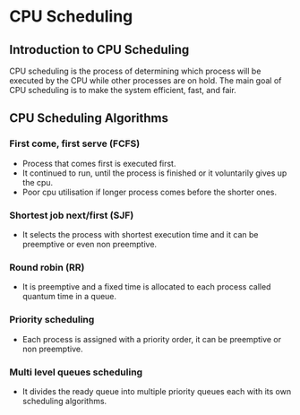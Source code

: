 # CPU Scheduling

## Introduction to CPU Scheduling
CPU scheduling is the process of determining which process will be executed by the CPU while other processes are on hold. The main goal of CPU scheduling is to make the system efficient, fast, and fair.

## CPU Scheduling Algorithms

### First come, first serve (FCFS)
*   Process that comes first is executed first.
*   It continued to run, until the process is finished or it voluntarily gives up the cpu.
*   Poor cpu utilisation if longer process comes before the shorter ones.

### Shortest job next/first (SJF)
*   It selects the process with shortest execution time and it can be preemptive or even non preemptive.

### Round robin (RR)
*   It is preemptive and a fixed time is allocated to each process called quantum time in a queue.

### Priority scheduling
*   Each process is assigned with a priority order, it can be preemptive or non preemptive.

### Multi level queues scheduling
*   It divides the ready queue into multiple priority queues each with its own scheduling algorithms.
